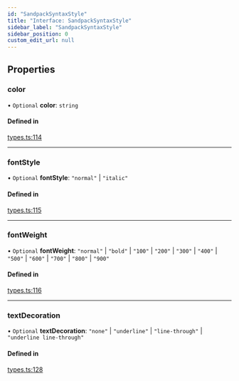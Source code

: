 ```yaml
---
id: "SandpackSyntaxStyle"
title: "Interface: SandpackSyntaxStyle"
sidebar_label: "SandpackSyntaxStyle"
sidebar_position: 0
custom_edit_url: null
---
```


## Properties

### color

• `Optional` **color**: `string`

#### Defined in

[types.ts:114](https://github.com/codesandbox/sandpack/blob/e7cb439/sandpack-react/src/types.ts#L114)

___

### fontStyle

• `Optional` **fontStyle**: ``"normal"`` \| ``"italic"``

#### Defined in

[types.ts:115](https://github.com/codesandbox/sandpack/blob/e7cb439/sandpack-react/src/types.ts#L115)

___

### fontWeight

• `Optional` **fontWeight**: ``"normal"`` \| ``"bold"`` \| ``"100"`` \| ``"200"`` \| ``"300"`` \| ``"400"`` \| ``"500"`` \| ``"600"`` \| ``"700"`` \| ``"800"`` \| ``"900"``

#### Defined in

[types.ts:116](https://github.com/codesandbox/sandpack/blob/e7cb439/sandpack-react/src/types.ts#L116)

___

### textDecoration

• `Optional` **textDecoration**: ``"none"`` \| ``"underline"`` \| ``"line-through"`` \| ``"underline line-through"``

#### Defined in

[types.ts:128](https://github.com/codesandbox/sandpack/blob/e7cb439/sandpack-react/src/types.ts#L128)
